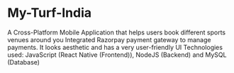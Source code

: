 # My-Turf-India
A Cross-Platform Mobile Application that helps users book different sports venues around you
Integrated Razorpay payment gateway to manage payments. It looks aesthetic and has a very user-friendly UI
Technologies used: JavaScript (React Native (Frontend)), NodeJS (Backend) and MySQL (Database)
